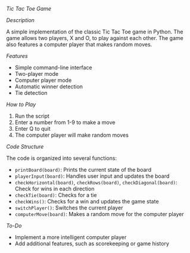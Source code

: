 *Tic Tac Toe Game*

*Description*

A simple implementation of the classic Tic Tac Toe game in Python. The game allows two players, X and O, to play against each other. The game also features a computer player that makes random moves.

*Features*

- Simple command-line interface
- Two-player mode
- Computer player mode
- Automatic winner detection
- Tie detection

*How to Play*

1. Run the script
2. Enter a number from 1-9 to make a move
3. Enter Q to quit
4. The computer player will make random moves

*Code Structure*

The code is organized into several functions:

- `printBoard(board)`: Prints the current state of the board
- `playerInput(board)`: Handles user input and updates the board
- `checkHorizontal(board)`, `checkRows(board)`, `checkDiagonal(board)`: Check for wins in each direction
- `checkTie(board)`: Checks for a tie
- `checkWins()`: Checks for a win and updates the game state
- `switchPlayer()`: Switches the current player
- `computerMove(board)`: Makes a random move for the computer player

*To-Do*

- Implement a more intelligent computer player
- Add additional features, such as scorekeeping or game history
